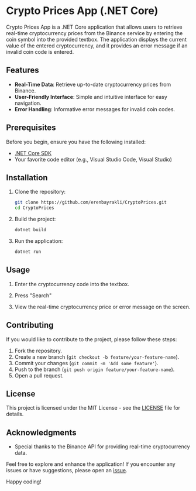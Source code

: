 # Crypto Prices App (.NET Core)
 

Crypto Prices App is a .NET Core application that allows users to retrieve real-time cryptocurrency prices from the Binance service by entering the coin symbol into the provided textbox. The application displays the current value of the entered cryptocurrency, and it provides an error message if an invalid coin code is entered.

## Features

- **Real-Time Data**: Retrieve up-to-date cryptocurrency prices from Binance.
- **User-Friendly Interface**: Simple and intuitive interface for easy navigation.
- **Error Handling**: Informative error messages for invalid coin codes.

## Prerequisites

Before you begin, ensure you have the following installed:

- [.NET Core SDK](https://dotnet.microsoft.com/download)
- Your favorite code editor (e.g., Visual Studio Code, Visual Studio)

## Installation

1. Clone the repository:

    ```bash
    git clone https://github.com/erenbayrakli/CryptoPrices.git
    cd CryptoPrices
    ```

2. Build the project:

    ```bash
    dotnet build
    ```

3. Run the application:

    ```bash
    dotnet run
    ```

## Usage

1. Enter the cryptocurrency code into the textbox.

2. Press "Search"

3. View the real-time cryptocurrency price or error message on the screen.

## Contributing

If you would like to contribute to the project, please follow these steps:

1. Fork the repository.
2. Create a new branch (`git checkout -b feature/your-feature-name`).
3. Commit your changes (`git commit -m 'Add some feature'`).
4. Push to the branch (`git push origin feature/your-feature-name`).
5. Open a pull request.

## License

This project is licensed under the MIT License - see the [LICENSE](LICENSE) file for details.

## Acknowledgments

- Special thanks to the Binance API for providing real-time cryptocurrency data.

Feel free to explore and enhance the application! If you encounter any issues or have suggestions, please open an [issue](https://github.com/erenbayrakli/CryptoPrices/issues).

Happy coding!
